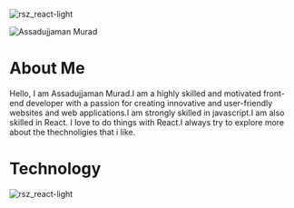 ![rsz_react-light](https://github.com/assadujjaman112/assadujjaman112/assets/138320254/1443db2b-13df-43d4-a95e-05c51660da6f)

![Assadujjaman Murad](https://github.com/assadujjaman112/assadujjaman112/assets/138320254/25af2636-3c65-4b4e-a058-82698c42d342)

# About Me

Hello, I am Assadujjaman Murad.I am a highly skilled and motivated front-end developer with a passion for creating innovative and user-friendly websites and web applications.I am strongly skilled in javascript.I am also skilled in React. I love to do things with React.I always try to explore more about the thechnoligies that i like.


# Technology

![rsz_react-light](https://github.com/assadujjaman112/assadujjaman112/assets/138320254/ecd33320-077e-4d6e-8b95-1f30d9cd35bf)

